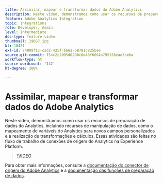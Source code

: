```yaml
---
title: Assimilar, mapear e transformar dados do Adobe Analytics
description: Neste vídeo, demonstramos como usar os recursos de preparação de dados do Analytics, incluindo recursos de manipulação de dados, como o mapeamento de variáveis do Analytics para novos campos personalizados e a realização de transformações e cálculos. Essas atividades são feitas no fluxo de trabalho de conexões de origem do Analytics na Experience Platform.
feature: Adobe Analytics Integration
topic: Integrations
role: Developer, Admin
level: Intermediate
doc-type: feature video
thumbnail: 29687.jpg
kt: 10421
exl-id: 74998f1c-c2d2-425f-b662-58781c825bee
source-git-commit: f54c2c2095d0230c6e48f6664a795358eae3ce6a
workflow-type: ht
source-wordcount: '142'
ht-degree: 100%

---
```


# Assimilar, mapear e transformar dados do Adobe Analytics

Neste vídeo, demonstramos como usar os recursos de preparação de dados do Analytics, incluindo recursos de manipulação de dados, como o mapeamento de variáveis do Analytics para novos campos personalizados e a realização de transformações e cálculos. Essas atividades são feitas no fluxo de trabalho de conexões de origem do Analytics na Experience Platform.

>[!VIDEO](https://video.tv.adobe.com/v/29687?quality=12&learn=on)

Para obter mais informações, consulte a [documentação do conector de origem do Adobe Analytics](https://experienceleague.adobe.com/docs/experience-platform/sources/ui-tutorials/create/adobe-applications/analytics.html?lang=pt-BR) e a [documentação das funções de preparação de dados](https://experienceleague.adobe.com/docs/experience-platform/data-prep/functions.html?lang=pt-BR).
